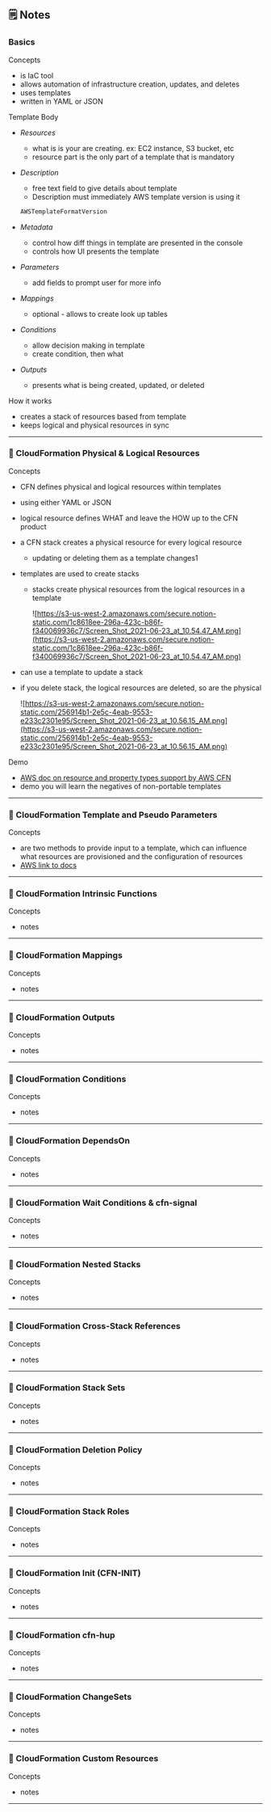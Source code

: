 ## 🗒️  Notes

### Basics

Concepts

- is IaC tool
- allows automation of infrastructure creation, updates, and deletes
- uses templates
- written in YAML or JSON

Template Body

- *Resources*
    - what is is your are creating. ex: EC2 instance, S3 bucket, etc
    - resource part is the only part of a template that is mandatory
- *Description*
    - free text field to give details about template
    - Description must immediately AWS template version is using it

    ```jsx
    AWSTemplateFormatVersion
    ```

- *Metadata*
    - control how diff things in template are presented in the console
    - controls how UI presents the template
- *Parameters*
    - add fields to prompt user for more info
- *Mappings*
    - optional - allows to create look up tables
- *Conditions*
    - allow decision making in template
    - create condition, then what
- *Outputs*
    - presents what is being created, updated, or deleted

How it works

- creates a stack of resources based from template
- keeps logical and physical resources in sync

---

### 🏫 CloudFormation Physical & Logical Resources

Concepts

- CFN defines physical and logical resources within templates
- using either YAML or JSON
- logical resource defines WHAT and leave the HOW up to the CFN product
- a CFN stack creates a physical resource for every logical resource
    - updating or deleting them as a template changes1
- templates are used to create stacks
    - stacks create physical resources from the logical resources in a template

        ![https://s3-us-west-2.amazonaws.com/secure.notion-static.com/1c8618ee-296a-423c-b86f-f340069936c7/Screen_Shot_2021-06-23_at_10.54.47_AM.png](https://s3-us-west-2.amazonaws.com/secure.notion-static.com/1c8618ee-296a-423c-b86f-f340069936c7/Screen_Shot_2021-06-23_at_10.54.47_AM.png)

- can use a template to update a stack
- if you delete stack, the logical resources are deleted, so are the physical

    ![https://s3-us-west-2.amazonaws.com/secure.notion-static.com/256914b1-2e5c-4eab-9553-e233c2301e95/Screen_Shot_2021-06-23_at_10.56.15_AM.png](https://s3-us-west-2.amazonaws.com/secure.notion-static.com/256914b1-2e5c-4eab-9553-e233c2301e95/Screen_Shot_2021-06-23_at_10.56.15_AM.png)

Demo

- [AWS doc on resource and property types support by AWS CFN](https://docs.aws.amazon.com/AWSCloudFormation/latest/UserGuide/aws-template-resource-type-ref.html)
- demo you will learn the negatives of non-portable templates

---

### 🏫 CloudFormation Template and Pseudo Parameters

Concepts

- are two methods to provide input to a template, which can influence what resources  are provisioned and the configuration of resources
- [AWS link to docs](https://docs.aws.amazon.com/AWSCloudFormation/latest/UserGuide/pseudo-parameter-reference.html)

---

### 🏫 CloudFormation Intrinsic Functions

Concepts

- notes

---

### 🏫 CloudFormation Mappings

Concepts

- notes

---

### 🏫 CloudFormation Outputs

Concepts

- notes

---

### 🏫 CloudFormation Conditions

Concepts

- notes

---

### 🏫 CloudFormation DependsOn

Concepts

- notes

---

### 🏫 CloudFormation Wait Conditions & cfn-signal

Concepts

- notes

---

### 🏫 CloudFormation Nested Stacks

Concepts

- notes

---

### 🏫 CloudFormation Cross-Stack References

Concepts

- notes

---

### 🏫 CloudFormation Stack Sets

Concepts

- notes

---

### 🏫 CloudFormation Deletion Policy

Concepts

- notes

---

### 🏫 CloudFormation Stack Roles

Concepts

- notes

---

### 🏫 CloudFormation Init (CFN-INIT)

Concepts

- notes

---

### 🏫 CloudFormation cfn-hup

Concepts

- notes

---

### 🏫 CloudFormation ChangeSets

Concepts

- notes

---

### 🏫 CloudFormation Custom Resources

Concepts

- notes

---